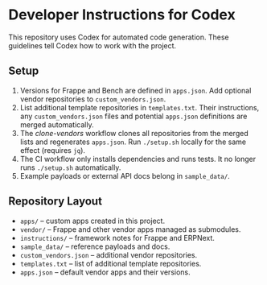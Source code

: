 # Developer Instructions for Codex

This repository uses Codex for automated code generation. These guidelines tell Codex how to work with the project.

## Setup

1. Versions for Frappe and Bench are defined in `apps.json`. Add optional
   vendor repositories to `custom_vendors.json`.
2. List additional template repositories in `templates.txt`. Their
    instructions, any `custom_vendors.json` files and potential `apps.json`
    definitions are merged automatically.
3. The *clone-vendors* workflow clones all repositories from the merged
    lists and regenerates `apps.json`. Run `./setup.sh` locally for the same
    effect (requires `jq`).
4. The CI workflow only installs dependencies and runs tests. It no longer
   runs `./setup.sh` automatically.
5. Example payloads or external API docs belong in `sample_data/`.

## Repository Layout

- `apps/` – custom apps created in this project.
- `vendor/` – Frappe and other vendor apps managed as submodules.
- `instructions/` – framework notes for Frappe and ERPNext.
- `sample_data/` – reference payloads and docs.
- `custom_vendors.json` – additional vendor repositories.
- `templates.txt` – list of additional template repositories.
- `apps.json` – default vendor apps and their versions.
